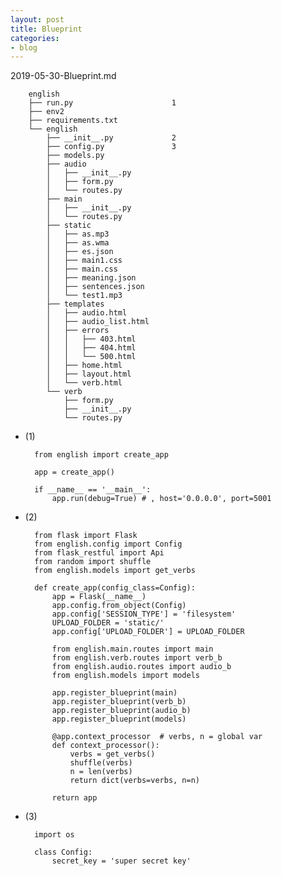 ```yaml
---
layout: post
title: Blueprint
categories:
- blog
---
```


2019-05-30-Blueprint.md

        english
        ├── run.py                      1
        ├── env2
        ├── requirements.txt
        └── english
            ├── __init__.py             2
            ├── config.py               3
            ├── models.py
            ├── audio  
            │   ├── __init__.py
            │   ├── form.py
            │   └── routes.py
            ├── main
            │   ├── __init__.py
            │   └── routes.py
            ├── static
            │   ├── as.mp3
            │   ├── as.wma
            │   ├── es.json
            │   ├── main1.css
            │   ├── main.css
            │   ├── meaning.json
            │   ├── sentences.json
            │   └── test1.mp3
            ├── templates
            │   ├── audio.html
            │   ├── audio_list.html
            │   ├── errors
            │   │   ├── 403.html
            │   │   ├── 404.html
            │   │   └── 500.html
            │   ├── home.html
            │   ├── layout.html
            │   └── verb.html
            └── verb
                ├── form.py
                ├── __init__.py
                └── routes.py


* (1)

        from english import create_app

        app = create_app()

        if __name__ == '__main__':
            app.run(debug=True) # , host='0.0.0.0', port=5001

* (2) 

        from flask import Flask
        from english.config import Config
        from flask_restful import Api
        from random import shuffle
        from english.models import get_verbs

        def create_app(config_class=Config):
            app = Flask(__name__)
            app.config.from_object(Config)
            app.config['SESSION_TYPE'] = 'filesystem'
            UPLOAD_FOLDER = 'static/'
            app.config['UPLOAD_FOLDER'] = UPLOAD_FOLDER

            from english.main.routes import main
            from english.verb.routes import verb_b
            from english.audio.routes import audio_b
            from english.models import models

            app.register_blueprint(main)
            app.register_blueprint(verb_b)
            app.register_blueprint(audio_b)
            app.register_blueprint(models)

            @app.context_processor  # verbs, n = global var
            def context_processor():
                verbs = get_verbs()
                shuffle(verbs)
                n = len(verbs)
                return dict(verbs=verbs, n=n)

            return app

* (3)

        import os

        class Config:
            secret_key = 'super secret key'

